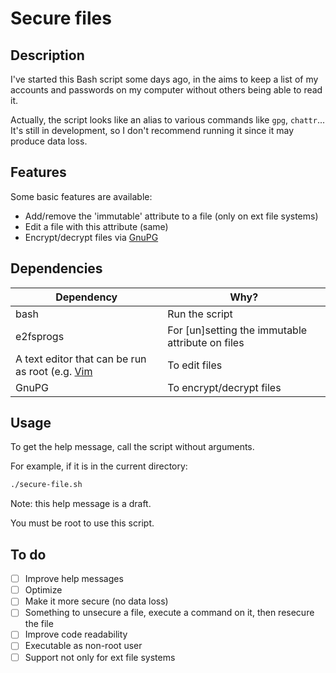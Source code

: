# Secure files

## Description

I've started this Bash script some days ago, in the aims to keep a list of my accounts and passwords on my computer without others being able to read it.

Actually, the script looks like an alias to various commands like `gpg`, `chattr`...
It's still in development, so I don't recommend running it since it may produce data loss.

## Features

Some basic features are available:

- Add/remove the 'immutable' attribute to a file (only on ext file systems)
- Edit a file with this attribute (same)
- Encrypt/decrypt files via [GnuPG](https://gnupg.org/)

## Dependencies

| Dependency                                                              | Why?                                             |
| ----------------------------------------------------------------------- | ------------------------------------------------ |
| bash                                                                    | Run the script                                   |
| e2fsprogs                                                               | For [un]setting the immutable attribute on files |
| A text editor that can be run as root (e.g. [Vim](https://www.vim.org/) | To edit files                                    |
| GnuPG                                                                   | To encrypt/decrypt files                         |

## Usage

To get the help message, call the script without arguments.

For example, if it is in the current directory:

```bash
./secure-file.sh
```

Note: this help message is a draft.

You must be root to use this script.

## To do

- [ ] Improve help messages
- [ ] Optimize
- [ ] Make it more secure (no data loss)
- [ ] Something to unsecure a file, execute a command on it, then resecure the file
- [ ] Improve code readability
- [ ] Executable as non-root user
- [ ] Support not only for ext file systems
